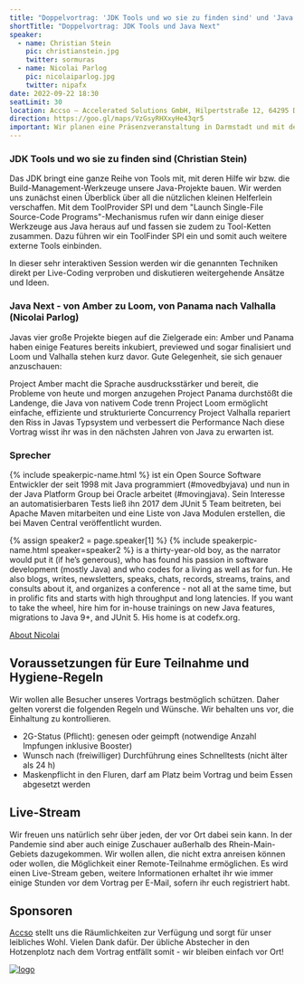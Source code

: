 ```yaml
---
title: "Doppelvortrag: 'JDK Tools und wo sie zu finden sind' und 'Java Next - von Amber zu Loom, von Panama nach Valhalla'"
shortTitle: "Doppelvortrag: JDK Tools und Java Next"
speaker:
  - name: Christian Stein
    pic: christianstein.jpg
    twitter: sormuras
  - name: Nicolai Parlog 
    pic: nicolaiparlog.jpg
    twitter: nipafx
date: 2022-09-22 18:30
seatLimit: 30
location: Accso – Accelerated Solutions GmbH, Hilpertstraße 12, 64295 Darmstadt
direction: https://goo.gl/maps/VzGsyRHXxyHe43qr5
important: Wir planen eine Präsenzveranstaltung in Darmstadt und mit der Möglichkeit der Remote-Teilnahme.
---
```


### JDK Tools und wo sie zu finden sind (Christian Stein)

Das JDK bringt eine ganze Reihe von Tools mit, mit deren Hilfe wir bzw. die Build-Management-Werkzeuge unsere Java-Projekte bauen. Wir werden uns zunächst einen Überblick über all die nützlichen kleinen Helferlein verschaffen. Mit dem ToolProvider SPI und dem "Launch Single-File Source-Code Programs"-Mechanismus rufen wir dann einige dieser Werkzeuge aus Java heraus auf und fassen sie zudem zu Tool-Ketten zusammen. Dazu führen wir ein ToolFinder SPI ein und somit auch weitere externe Tools einbinden.

In dieser sehr interaktiven Session werden wir die genannten Techniken direkt per Live-Coding verproben und diskutieren weitergehende Ansätze und Ideen.

### Java Next - von Amber zu Loom, von Panama nach Valhalla (Nicolai Parlog)

Javas vier große Projekte biegen auf die Zielgerade ein: Amber und Panama haben einige Features bereits inkubiert, previewed und sogar finalisiert und Loom und Valhalla stehen kurz davor. Gute Gelegenheit, sie sich genauer anzuschauen:

Project Amber macht die Sprache ausdrucksstärker und bereit, die Probleme von heute und morgen anzugehen
Project Panama durchstößt die Landenge, die Java von nativem Code trenn
Project Loom ermöglicht einfache, effiziente und strukturierte Concurrency
Project Valhalla repariert den Riss in Javas Typsystem und verbessert die Performance
Nach diese Vortrag wisst ihr was in den nächsten Jahren von Java zu erwarten ist.

### Sprecher

{% include speakerpic-name.html %} ist ein Open Source Software Entwickler der seit 1998 mit Java programmiert (#movedbyjava) und nun in der Java Platform Group bei Oracle arbeitet (#movingjava). Sein Interesse an automatisierbaren Tests ließ ihn 2017 dem JUnit 5 Team beitreten, bei Apache Maven mitarbeiten und eine Liste von Java Modulen erstellen, die bei Maven Central veröffentlicht wurden.

{% assign speaker2 = page.speaker[1] %}
{% include speakerpic-name.html speaker=speaker2 %} is a thirty-year-old boy, as the narrator would put it (if he’s generous), who has found his passion in software development (mostly Java) and who codes for a living as well as for fun. He also blogs, writes, newsletters, speaks, chats, records, streams, trains, and consults about it, and organizes a conference - not all at the same time, but in prolific fits and starts with high throughput and long latencies. If you want to take the wheel, hire him for in-house trainings on new Java features, migrations to Java 9+, and JUnit 5. His home is at codefx.org.

[About Nicolai](http://blog.codefx.org/about-nicolai-parlog)

## Voraussetzungen für Eure Teilnahme und Hygiene-Regeln

Wir wollen alle Besucher unseres Vortrags bestmöglich schützen. Daher gelten vorerst die folgenden Regeln und Wünsche. Wir behalten uns vor, die Einhaltung zu kontrollieren.

* 2G-Status (Pflicht): genesen oder geimpft (notwendige Anzahl Impfungen inklusive Booster)
* Wunsch nach (freiwilliger) Durchführung eines Schnelltests (nicht älter als 24 h)
* Maskenpflicht in den Fluren, darf am Platz beim Vortrag und beim Essen abgesetzt werden

## Live-Stream

Wir freuen uns natürlich sehr über jeden, der vor Ort dabei sein kann. In der Pandemie sind aber auch einige Zuschauer außerhalb des Rhein-Main-Gebiets dazugekommen. Wir wollen allen, die nicht extra anreisen können oder wollen, die Möglichkeit einer Remote-Teilnahme ermöglichen. Es wird einen Live-Stream geben, weitere Informationen erhaltet ihr wie immer einige Stunden vor dem Vortrag per E-Mail, sofern ihr euch registriert habt.

## Sponsoren

[Accso](https://accso.de/) stellt uns die Räumlichkeiten zur Verfügung und sorgt für unser leibliches Wohl. Vielen Dank dafür. Der übliche Abstecher in den Hotzenplotz nach dem Vortrag entfällt somit - wir bleiben einfach vor Ort!

[![logo](/images/sponsors/accso.png)](https://accso.de/) 
